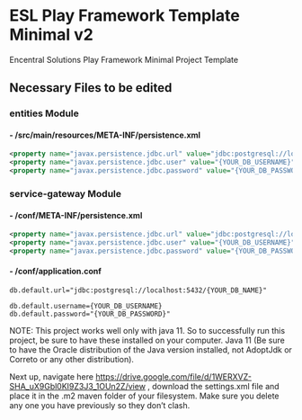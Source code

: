 # ESL Play Framework Template Minimal v2

Encentral Solutions Play Framework Minimal Project Template

## Necessary Files to be edited

### entities Module

#### - /src/main/resources/META-INF/persistence.xml
```xml
<property name="javax.persistence.jdbc.url" value="jdbc:postgresql://localhost:5432/{YOUR_DB_NAME}"/>
<property name="javax.persistence.jdbc.user" value="{YOUR_DB_USERNAME}"/>
<property name="javax.persistence.jdbc.password" value="{YOUR_DB_PASSWORD}"/>
```

### service-gateway Module

#### - /conf/META-INF/persistence.xml
```xml
<property name="javax.persistence.jdbc.url" value="jdbc:postgresql://localhost:5432/{YOUR_DB_NAME}"/>
<property name="javax.persistence.jdbc.user" value="{YOUR_DB_USERNAME}"/>
<property name="javax.persistence.jdbc.password" value="{YOUR_DB_PASSWORD}"/>
```

#### - /conf/application.conf
```
db.default.url="jdbc:postgresql://localhost:5432/{YOUR_DB_NAME}"

db.default.username={YOUR_DB_USERNAME}
db.default.password="{YOUR_DB_PASSWORD}"
```

NOTE: This project works well only with java 11. So to successfully run this project, be sure to have these installed on your computer.
Java 11 (Be sure to have the Oracle distribution of the Java version installed, not AdoptJdk or Correto or any other distribution).

  Next up, navigate here https://drive.google.com/file/d/1WERXVZ-SHA_uX9Gbl0KI9Z3J3_1OUn2Z/view , download the settings.xml file and place it in the .m2 maven folder of your filesystem. Make sure you delete any one you have previously so they don’t clash.

